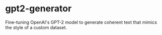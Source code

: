 # gpt2-generator
Fine-tuning OpenAI's GPT-2 model to generate coherent text that mimics the style of a custom dataset.
